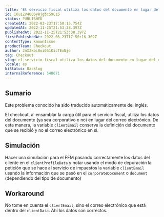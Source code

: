 ```yaml
---
title: 'El servicio fiscal utiliza los datos del documento en lugar del correo electrónico del cliente'
id: IOu1ZV40Q5yHjgbcS9C15
status: PUBLISHED
createdAt: 2022-03-23T17:50:15.754Z
updatedAt: 2022-11-25T21:53:38.397Z
publishedAt: 2022-11-25T21:53:38.397Z
firstPublishedAt: 2022-03-23T17:50:16.302Z
contentType: knownIssue
productTeam: Checkout
author: 2mXZkbi0oi061KicTExNjo
tag: Checkout
slug: el-servicio-fiscal-utiliza-los-datos-del-documento-en-lugar-del-correo-electronico-del-cliente
locale: es
kiStatus: Backlog
internalReference: 548671
---
```


## Sumario

<div class="alert alert-info">
  <p>Este problema conocido ha sido traducido automáticamente del inglés.</p>
</div>



El checkout, al ensamblar la carga útil para el servicio fiscal, utiliza los datos del documento (ya sea corporativo o no) en lugar del correo electrónico. De esta manera, la variable `clientEmail` conserva la definición del documento que se recibió y no el correo electrónico en sí.



## Simulación


Hacer una simulación para el FFM pasando correctamente los datos del cliente en el `clientProfileData` y notar usando el modo de depuración la petición que se hace al servicio de impuestos la variable `clientEmail` usando la información que se pasó en el `corporateDocument` o `document` (dependiendo del tipo de documento)



## Workaround


No tome en cuenta el `clientEmail`, sino el correo electrónico que está dentro del `clientData`. Ahí los datos son correctos.

